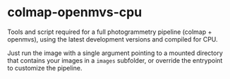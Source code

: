 # colmap-openmvs-cpu

Tools and script required for a full photogrammetry pipeline (colmap + openmvs), using the latest development versions and compiled for CPU.

Just run the image with a single argument pointing to a mounted directory that contains your images in a `images` subfolder, or override the entrypoint to customize the pipeline.
